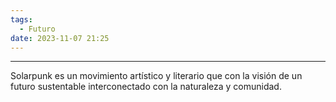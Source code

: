 ```yaml
---
tags:
  - Futuro
date: 2023-11-07 21:25
---
```

---

Solarpunk es un movimiento artístico y literario que con la visión de un futuro sustentable interconectado con la naturaleza y comunidad.